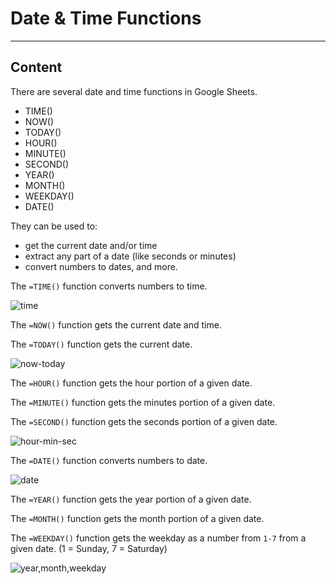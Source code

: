 ﻿---
author: Stefan-Stojanovic

type: normal

category: how-to

---

# Date & Time Functions

---
## Content

There are several date and time functions in Google Sheets.
 - TIME()
 - NOW()
 - TODAY()
 - HOUR()
 - MINUTE()
 - SECOND()
 - YEAR()
 - MONTH()
 - WEEKDAY()
 - DATE()

They can be used to:
- get the current date and/or time
- extract any part of a date (like seconds or minutes)
- convert numbers to dates, and more.

The `=TIME()` function converts numbers to time. 

![time](https://img.enkipro.com/9dcad07cd28e272913b24607613caaa8.png)

The `=NOW()` function gets the current date and time.

The `=TODAY()` function gets the current date.

![now-today](https://img.enkipro.com/e211b803d193d380d600279732733f00.png)

The `=HOUR()` function gets the hour portion of a given date.

The `=MINUTE()` function gets the minutes portion of a given date.

The `=SECOND()` function gets the seconds portion of a given date.

![hour-min-sec](https://img.enkipro.com/3daf2c4a51e0530c86c2f2433e5623bc.png)

The `=DATE()` function converts numbers to date.

![date](https://img.enkipro.com/dbda6c4e412bf619e384d7cbdb30fdc0.png)

The `=YEAR()` function gets the year portion of a given date.

The `=MONTH()` function gets the month portion of a given date.

The `=WEEKDAY()` function gets the weekday as a number from `1-7` from a given date. (1 = Sunday, 7 = Saturday)

![year,month,weekday](https://img.enkipro.com/2d2e617cf639e99328994821cd8d0a71.png)